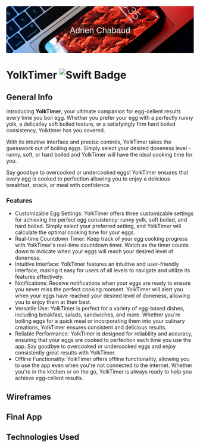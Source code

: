 <!---
  Title: YolkTimer
  Description: YolkTimer is a simplistic Egg Timer allowing to choose between 3 settings
  Author: Adrien CHABAUD
  -->

  <img src="/Readme/Adrien_banner.png">

  # YolkTimer ![Swift Badge](https://img.shields.io/badge/Swift%20Version-5-orange)

  ## General Info

  Introducing **YolkTimer**, your ultimate companion for egg-cellent results every time you boil egg. Whether you prefer your egg with a perfectly runny yolk, a delicatley soft boiled texture, or a satisfyingly firm hard boiled consistency, Yolktimer has you covered.

  With its intuitive interface and precise controls, YolkTimer takes the guesswork out of boiling eggs. Simply select your desired doneness level - runny, soft, or hard boiled and YolkTimer will have the ideal cooking time for you.

  Say goodbye to overcooked or undercooked eggs! YolkTimer ensures that every egg is cooked to perfection allowing you to enjoy a delicious breakfast, snack, or meal with confidence.

  ### Features

  * Customizable Egg Settings: YolkTimer offers three customizable settings for achieving the perfect egg consistency: runny yolk, soft boiled, and hard boiled. Simply select your preferred setting, and YolkTimer will calculate the optimal cooking time for your eggs.
  * Real-time Countdown Timer: Keep track of your egg cooking progress with YolkTimer's real-time countdown timer. Watch as the timer counts down to indicate when your eggs will reach your desired level of doneness.
  * Intuitive Interface: YolkTimer features an intuitive and user-friendly interface, making it easy for users of all levels to navigate and utilize its features effectively.
  * Notifications: Receive notifications when your eggs are ready to ensure you never miss the perfect cooking moment. YolkTimer will alert you when your eggs have reached your desired level of doneness, allowing you to enjoy them at their best.
  * Versatile Use: YolkTimer is perfect for a variety of egg-based dishes, including breakfast, salads, sandwiches, and more. Whether you're boiling eggs for a quick meal or incorporating them into your culinary creations, YolkTimer ensures consistent and delicious results.
  * Reliable Performance: YolkTimer is designed for reliability and accuracy, ensuring that your eggs are cooked to perfection each time you use the app. Say goodbye to overcooked or undercooked eggs and enjoy consistently great results with YolkTimer.
  * Offline Functionality: YolkTimer offers offline functionality, allowing you to use the app even when you're not connected to the internet. Whether you're in the kitchen or on the go, YolkTimer is always ready to help you achieve egg-cellent results.

  ## Wireframes

  ## Final App

  ## Technologies Used
